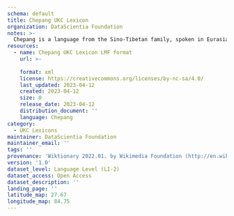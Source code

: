 ```yaml
---
schema: default
title: Chepang UKC Lexicon
organization: DataScientia Foundation
notes: >-
  Chepang is a language from the Sino-Tibetan family, spoken in Eurasia. The UKC Lexicon of Chepang is represented as a lexico-semantic network. It consists of words, word senses, synsets, as well as sense-level and synset-level relationships.
resources:
  - name: Chepang UKC Lexicon LMF format
    url: >-
      
    format: xml
    license: https://creativecommons.org/licenses/by-nc-sa/4.0/
    last_updated: 2023-04-12
    created: 2023-04-12
    size: 0
    release_date: 2023-04-12
    distribution_document: ''
    language: Chepang
category:
  - UKC Lexicons
maintainer: DataScientia Foundation
maintainer_email: ''
tags: ''
provenance: 'Wiktionary 2022.01. by Wikimedia Foundation (http://en.wiktionary.org); Princeton WordNet 2.1 by Princeton University (https://wordnet.princeton.edu)'
version: '1.0'
dataset_level: Language Level (L1-2)
dataset_access: Open Access
dataset_description: ''
landing_page: ''
latitude_map: 27.67
longitude_map: 84.75
---
```

